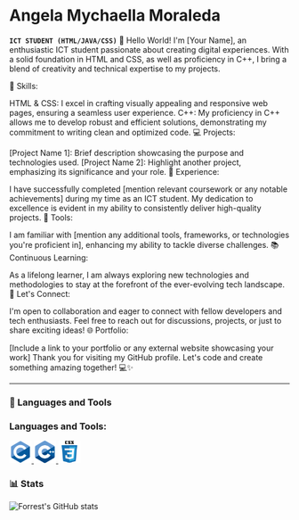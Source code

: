 # Angela Mychaella Moraleda

**`ICT STUDENT (HTML/JAVA/CSS)`**
👋 Hello World! I'm [Your Name], an enthusiastic ICT student passionate about creating digital experiences. With a solid foundation in HTML and CSS, as well as proficiency in C++, I bring a blend of creativity and technical expertise to my projects.

🚀 Skills:

HTML & CSS: I excel in crafting visually appealing and responsive web pages, ensuring a seamless user experience.
C++: My proficiency in C++ allows me to develop robust and efficient solutions, demonstrating my commitment to writing clean and optimized code.
💻 Projects:

[Project Name 1]: Brief description showcasing the purpose and technologies used.
[Project Name 2]: Highlight another project, emphasizing its significance and your role.
🌟 Experience:

I have successfully completed [mention relevant coursework or any notable achievements] during my time as an ICT student.
My dedication to excellence is evident in my ability to consistently deliver high-quality projects.
🔧 Tools:

I am familiar with [mention any additional tools, frameworks, or technologies you're proficient in], enhancing my ability to tackle diverse challenges.
📚 Continuous Learning:

As a lifelong learner, I am always exploring new technologies and methodologies to stay at the forefront of the ever-evolving tech landscape.
🤝 Let's Connect:

I'm open to collaboration and eager to connect with fellow developers and tech enthusiasts. Feel free to reach out for discussions, projects, or just to share exciting ideas!
🌐 Portfolio:

[Include a link to your portfolio or any external website showcasing your work]
Thank you for visiting my GitHub profile. Let's code and create something amazing together! 💻✨

---

### 🧰 Languages and Tools

<h3 align="left">Languages and Tools:</h3>
<p align="left"> <a href="https://www.cprogramming.com/" target="_blank" rel="noreferrer"> <img src="https://raw.githubusercontent.com/devicons/devicon/master/icons/c/c-original.svg" alt="c" width="40" height="40"/> </a> <a href="https://www.w3schools.com/cpp/" target="_blank" rel="noreferrer"> <img src="https://raw.githubusercontent.com/devicons/devicon/master/icons/cplusplus/cplusplus-original.svg" alt="cplusplus" width="40" height="40"/> </a> <a href="https://www.w3schools.com/css/" target="_blank" rel="noreferrer"> <img src="https://raw.githubusercontent.com/devicons/devicon/master/icons/css3/css3-original-wordmark.svg" alt="css3" width="40" height="40"/> </a> </p>


### 📊 Stats

![Forrest's GitHub stats](https://github-readme-stats.vercel.app/api?username=mmoraleds&show_icons=true&theme=gruvbox)

<!-- ![GitHub Streak](https://streak-stats.demolab.com?user=ForrestKnight&theme=gruvbox&border_radius=4.5) -->

#

[website]:
[youtube]: 
